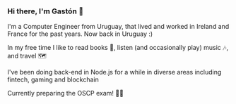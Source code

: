### Hi there, I'm Gastón 👋

I'm a Computer Engineer from Uruguay, that lived and worked in Ireland and France for the past years. Now back in Uruguay :)

In my free time I like to read books 📖, listen (and occasionally play) music 🎶, and travel 🗺️

I've been doing back-end in Node.js for a while in diverse areas including fintech, gaming and blockchain

Currently preparing the OSCP exam! 👨‍💻
